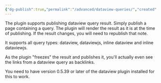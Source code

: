 ```yaml
---
{"dg-publish":true,"permalink":"/advanced/dataview-queries/","created":"2022-11-12T18:28:44.594+01:00","updated":"2023-03-21T17:03:49.624+01:00"}
---
```


The plugin supports publishing dataview query result. Simply publish a page containing a query. The plugin will render the result as it is at the time of publishing. If the result changes, you will need to republish that note.

It supports all query types: dataview, dataviewjs, inline dataview and inline dataviewjs.

As the plugin "freezes" the result and publishes it, you'll actually even see the links from a dataview query as backlinks. 

You need to have version 0.5.39 or later of the dataview plugin installed for this to work. 